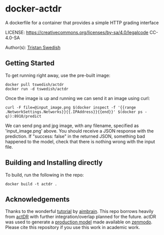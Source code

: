 # docker-actdr
A dockerfile for a container that provides a simple HTTP grading interface

LICENSE: https://creativecommons.org/licenses/by-sa/4.0/legalcode
CC-4.0-SA

Author(s): [Tristan Swedish](www.tswedish.com)

## Getting Started

To get running right away, use the pre-built image:
~~~~
docker pull tswedish/actdr
docker run -d tswedish/actdr
~~~~

Once the image is up and running we can send it an image using curl:

~~~~
curl -F file=@input_image.png $(docker inspect -f '{{range .NetworkSettings.Networks}}{{.IPAddress}}{{end}}' $(docker ps -q)):8910/predict
~~~~

We can send png and jpg image, with any filename, specified as 'input_image.png' above. You should receive a JSON response with the prediction. If "success: false" in the returned JSON, something bad happened to the model, check that there is nothing wrong with the input file.


## Building and Installing directly

To build, run the following in the repo:
~~~~
docker build -t actdr .
~~~~

## Acknowledgements

Thanks to the wonderful [tutorial](https://aimbrain.com/blog/serving-deep-learning-models-with-nginx-torch/) by [aimbrain](https://aimbrain.com). This repo borrows heavily from [actDR](https://github.com/OpenEye-Dev/actDR) with further integration/overlap planned for the future. actDR was used to generate a [production model](https://www.zenodo.org/record/495797/files/prod_model.t7) made available on [zenmodo](www.zenodo.org). Please cite this repository if you use this work in academic work.
